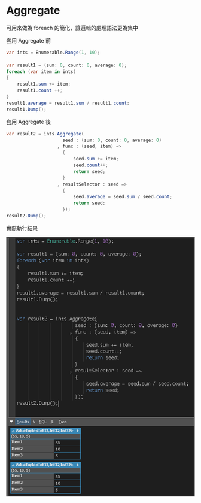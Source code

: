 # Aggregate

可用來做為 foreach 的簡化，讓邏輯的處理語法更為集中

套用 Aggregate 前

```csharp
var ints = Enumerable.Range(1, 10);

var result1 = (sum: 0, count: 0, average: 0);
foreach (var item in ints)
{
    result1.sum += item;
    result1.count ++;
}
result1.average = result1.sum / result1.count;
result1.Dump();
```

套用 Aggregate 後

```csharp
var result2 = ints.Aggregate(
                     seed : (sum: 0, count: 0, average: 0)
                   , func : (seed, item) =>
                     {
                         seed.sum += item;
                         seed.count++;
                         return seed;
                     }
                   , resultSelector : seed =>
                     {
                         seed.average = seed.sum / seed.count;
                         return seed;
                     });
result2.Dump();
```

實際執行結果

![Alt Text](_images/01.png)
